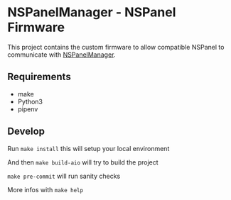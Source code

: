# NSPanelManager - NSPanel Firmware

This project contains the custom firmware to allow compatible NSPanel
to communicate with [NSPanelManager](https://nspanelmanager.com).

## Requirements

* make
* Python3
* pipenv

## Develop

Run `make install` this will setup your local environment

And then `make build-aio` will try to build the project

`make pre-commit` will run sanity checks

More infos with `make help`
